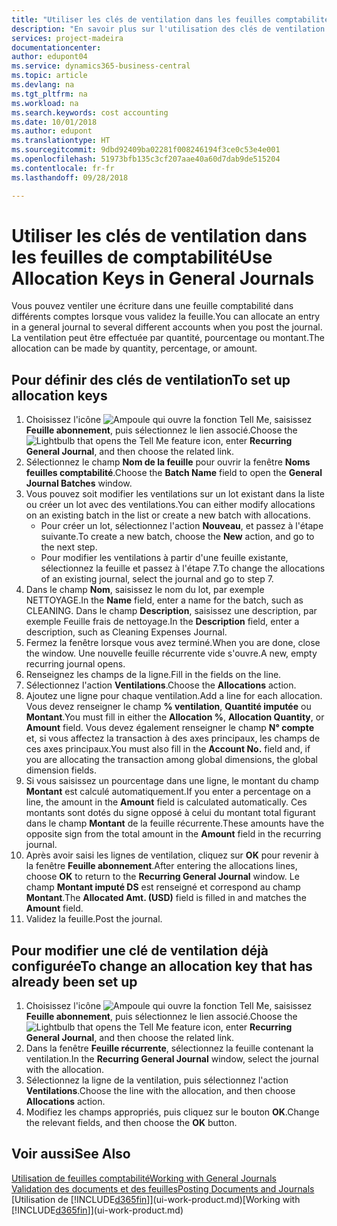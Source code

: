 ```yaml
---
title: "Utiliser les clés de ventilation dans les feuilles comptabilité | Microsoft Docs"
description: "En savoir plus sur l'utilisation des clés de ventilation dans les feuilles."
services: project-madeira
documentationcenter: 
author: edupont04
ms.service: dynamics365-business-central
ms.topic: article
ms.devlang: na
ms.tgt_pltfrm: na
ms.workload: na
ms.search.keywords: cost accounting
ms.date: 10/01/2018
ms.author: edupont
ms.translationtype: HT
ms.sourcegitcommit: 9dbd92409ba02281f008246194f3ce0c53e4e001
ms.openlocfilehash: 51973bfb135c3cf207aae40a60d7dab9de515204
ms.contentlocale: fr-fr
ms.lasthandoff: 09/28/2018

---
```

# <a name="use-allocation-keys-in-general-journals"></a><span data-ttu-id="e4277-103">Utiliser les clés de ventilation dans les feuilles de comptabilité</span><span class="sxs-lookup"><span data-stu-id="e4277-103">Use Allocation Keys in General Journals</span></span>
<span data-ttu-id="e4277-104">Vous pouvez ventiler une écriture dans une feuille comptabilité dans différents comptes lorsque vous validez la feuille.</span><span class="sxs-lookup"><span data-stu-id="e4277-104">You can allocate an entry in a general journal to several different accounts when you post the journal.</span></span> <span data-ttu-id="e4277-105">La ventilation peut être effectuée par quantité, pourcentage ou montant.</span><span class="sxs-lookup"><span data-stu-id="e4277-105">The allocation can be made by quantity, percentage, or amount.</span></span>

## <a name="to-set-up-allocation-keys"></a><span data-ttu-id="e4277-106">Pour définir des clés de ventilation</span><span class="sxs-lookup"><span data-stu-id="e4277-106">To set up allocation keys</span></span>
1. <span data-ttu-id="e4277-107">Choisissez l'icône ![Ampoule qui ouvre la fonction Tell Me](media/ui-search/search_small.png "Dites-moi ce que vous voulez faire"), saisissez **Feuille abonnement**, puis sélectionnez le lien associé.</span><span class="sxs-lookup"><span data-stu-id="e4277-107">Choose the ![Lightbulb that opens the Tell Me feature](media/ui-search/search_small.png "Tell me what you want to do") icon, enter **Recurring General Journal**, and then choose the related link.</span></span>
2. <span data-ttu-id="e4277-108">Sélectionnez le champ **Nom de la feuille** pour ouvrir la fenêtre **Noms feuilles comptabilité**.</span><span class="sxs-lookup"><span data-stu-id="e4277-108">Choose the **Batch Name** field to open the **General Journal Batches** window.</span></span>
3. <span data-ttu-id="e4277-109">Vous pouvez soit modifier les ventilations sur un lot existant dans la liste ou créer un lot avec des ventilations.</span><span class="sxs-lookup"><span data-stu-id="e4277-109">You can either modify allocations on an existing batch in the list or create a new batch with allocations.</span></span>
   * <span data-ttu-id="e4277-110">Pour créer un lot, sélectionnez l'action **Nouveau**, et passez à l'étape suivante.</span><span class="sxs-lookup"><span data-stu-id="e4277-110">To create a new batch, choose the **New** action, and go to the next step.</span></span>
   * <span data-ttu-id="e4277-111">Pour modifier les ventilations à partir d'une feuille existante, sélectionnez la feuille et passez à l'étape 7.</span><span class="sxs-lookup"><span data-stu-id="e4277-111">To change the allocations of an existing journal, select the journal and go to step 7.</span></span>    
4. <span data-ttu-id="e4277-112">Dans le champ **Nom**, saisissez le nom du lot, par exemple NETTOYAGE.</span><span class="sxs-lookup"><span data-stu-id="e4277-112">In the **Name** field, enter a name for the batch, such as CLEANING.</span></span> <span data-ttu-id="e4277-113">Dans le champ **Description**, saisissez une description, par exemple Feuille frais de nettoyage.</span><span class="sxs-lookup"><span data-stu-id="e4277-113">In the **Description** field, enter a description, such as Cleaning Expenses Journal.</span></span>
5. <span data-ttu-id="e4277-114">Fermez la fenêtre lorsque vous avez terminé.</span><span class="sxs-lookup"><span data-stu-id="e4277-114">When you are done, close the window.</span></span> <span data-ttu-id="e4277-115">Une nouvelle feuille récurrente vide s'ouvre.</span><span class="sxs-lookup"><span data-stu-id="e4277-115">A new, empty recurring journal opens.</span></span>
6. <span data-ttu-id="e4277-116">Renseignez les champs de la ligne.</span><span class="sxs-lookup"><span data-stu-id="e4277-116">Fill in the fields on the line.</span></span>
7. <span data-ttu-id="e4277-117">Sélectionnez l'action **Ventilations**.</span><span class="sxs-lookup"><span data-stu-id="e4277-117">Choose the **Allocations** action.</span></span>
8. <span data-ttu-id="e4277-118">Ajoutez une ligne pour chaque ventilation.</span><span class="sxs-lookup"><span data-stu-id="e4277-118">Add a line for each allocation.</span></span> <span data-ttu-id="e4277-119">Vous devez renseigner le champ **% ventilation**, **Quantité imputée** ou **Montant**.</span><span class="sxs-lookup"><span data-stu-id="e4277-119">You must fill in either the **Allocation %**, **Allocation Quantity**, or **Amount** field.</span></span> <span data-ttu-id="e4277-120">Vous devez également renseigner le champ **N° compte** et, si vous affectez la transaction à des axes principaux, les champs de ces axes principaux.</span><span class="sxs-lookup"><span data-stu-id="e4277-120">You must also fill in the **Account No.** field and, if you are allocating the transaction among global dimensions, the global dimension fields.</span></span>
9. <span data-ttu-id="e4277-121">Si vous saisissez un pourcentage dans une ligne, le montant du champ **Montant** est calculé automatiquement.</span><span class="sxs-lookup"><span data-stu-id="e4277-121">If you enter a percentage on a line, the amount in the **Amount** field is calculated automatically.</span></span> <span data-ttu-id="e4277-122">Ces montants sont dotés du signe opposé à celui du montant total figurant dans le champ **Montant** de la feuille récurrente.</span><span class="sxs-lookup"><span data-stu-id="e4277-122">These amounts have the opposite sign from the total amount in the **Amount** field in the recurring journal.</span></span>
10. <span data-ttu-id="e4277-123">Après avoir saisi les lignes de ventilation, cliquez sur **OK** pour revenir à la fenêtre **Feuille abonnement**.</span><span class="sxs-lookup"><span data-stu-id="e4277-123">After entering the allocations lines, choose **OK** to return to the **Recurring General Journal** window.</span></span> <span data-ttu-id="e4277-124">Le champ **Montant imputé DS** est renseigné et correspond au champ **Montant**.</span><span class="sxs-lookup"><span data-stu-id="e4277-124">The **Allocated Amt. (USD)** field is filled in and matches the **Amount** field.</span></span>
11. <span data-ttu-id="e4277-125">Validez la feuille.</span><span class="sxs-lookup"><span data-stu-id="e4277-125">Post the journal.</span></span>

## <a name="to-change-an-allocation-key-that-has-already-been-set-up"></a><span data-ttu-id="e4277-126">Pour modifier une clé de ventilation déjà configurée</span><span class="sxs-lookup"><span data-stu-id="e4277-126">To change an allocation key that has already been set up</span></span>
1. <span data-ttu-id="e4277-127">Choisissez l'icône ![Ampoule qui ouvre la fonction Tell Me](media/ui-search/search_small.png "Dites-moi ce que vous voulez faire"), saisissez **Feuille abonnement**, puis sélectionnez le lien associé.</span><span class="sxs-lookup"><span data-stu-id="e4277-127">Choose the ![Lightbulb that opens the Tell Me feature](media/ui-search/search_small.png "Tell me what you want to do") icon, enter **Recurring General Journal**, and then choose the related link.</span></span>
2. <span data-ttu-id="e4277-128">Dans la fenêtre **Feuille récurrente**, sélectionnez la feuille contenant la ventilation.</span><span class="sxs-lookup"><span data-stu-id="e4277-128">In the **Recurring General Journal** window, select the journal with the allocation.</span></span>
3. <span data-ttu-id="e4277-129">Sélectionnez la ligne de la ventilation, puis sélectionnez l'action **Ventilations**.</span><span class="sxs-lookup"><span data-stu-id="e4277-129">Choose the line with the allocation, and then choose **Allocations** action.</span></span>
4. <span data-ttu-id="e4277-130">Modifiez les champs appropriés, puis cliquez sur le bouton **OK**.</span><span class="sxs-lookup"><span data-stu-id="e4277-130">Change the relevant fields, and then choose the **OK** button.</span></span>

## <a name="see-also"></a><span data-ttu-id="e4277-131">Voir aussi</span><span class="sxs-lookup"><span data-stu-id="e4277-131">See Also</span></span>
[<span data-ttu-id="e4277-132">Utilisation de feuilles comptabilité</span><span class="sxs-lookup"><span data-stu-id="e4277-132">Working with General Journals</span></span>](ui-work-general-journals.md)  
[<span data-ttu-id="e4277-133">Validation des documents et des feuilles</span><span class="sxs-lookup"><span data-stu-id="e4277-133">Posting Documents and Journals</span></span>](ui-post-documents-journals.md)  
<span data-ttu-id="e4277-134">[Utilisation de [!INCLUDE[d365fin](includes/d365fin_md.md)]](ui-work-product.md)</span><span class="sxs-lookup"><span data-stu-id="e4277-134">[Working with [!INCLUDE[d365fin](includes/d365fin_md.md)]](ui-work-product.md)</span></span>

